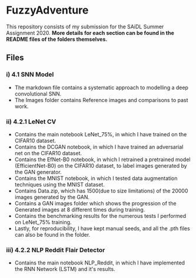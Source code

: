 # FuzzyAdventure

This repository consists of my submission for the SAiDL Summer Assignment 2020. 
**More details for each section can be found in the README files of the folders themselves.**

## Files

### i) 4.1 SNN Model 
  * The markdown file contains a systematic approach to modelling a deep convolutional SNN.
  * The Images folder contains Reference images and comparisons to past work.
  
### ii) 4.2.1 LeNet CV
  * Contains the main notebook LeNet_75%, in which I have trained on the CIFAR10 dataset.
  * Contains the DCGAN notebook, in which I have trained an adversarial net on the CIFAR10 dataset.
  * Contains the EfNet-B0 notebook, in which I retrained a pretrained model (EfficientNet-B0) on the CIFAR10 dataset, to label images generated by the GAN generator.
  * Contains the MNIST notebook, in which I tested data augmentation techniques using the MNIST dataset.
  * Contains Data.zip, which has 1500(due to size limitations) of the 20000 images generated by the GAN.
  * Contains a GAN images folder which shows the progression of the Generated images at 8 different times during training.
  * Contains the benchmarking results for the numerous tests I performed on LeNet_75% training. 
  * Lastly, for reproducibility, I have kept manual seeds, and all the .pth files can also be found in the folder.
  
### iii) 4.2.2 NLP Reddit Flair Detector
  * Contains the main notebook NLP_Reddit, in which I have implemented the RNN Network (LSTM) and it's results.  
